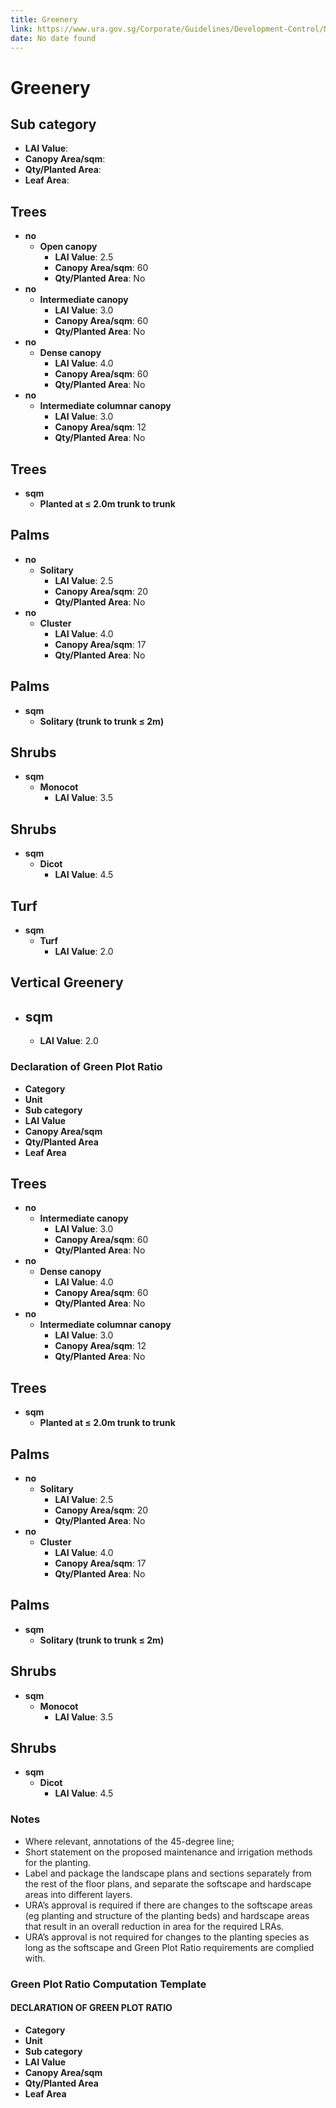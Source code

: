 ```yaml
---
title: Greenery
link: https://www.ura.gov.sg/Corporate/Guidelines/Development-Control/Non-Residential/Hotel/Greenery
date: No date found
---
```


# Greenery

## Sub category
- **LAI Value**: 
- **Canopy Area/sqm**: 
- **Qty/Planted Area**: 
- **Leaf Area**: 

## Trees
- **no**
  - **Open canopy**
    - **LAI Value**: 2.5
    - **Canopy Area/sqm**: 60
    - **Qty/Planted Area**: No
- **no**
  - **Intermediate canopy**
    - **LAI Value**: 3.0
    - **Canopy Area/sqm**: 60
    - **Qty/Planted Area**: No
- **no**
  - **Dense canopy**
    - **LAI Value**: 4.0
    - **Canopy Area/sqm**: 60
    - **Qty/Planted Area**: No
- **no**
  - **Intermediate columnar canopy**
    - **LAI Value**: 3.0
    - **Canopy Area/sqm**: 12
    - **Qty/Planted Area**: No

## Trees
- **sqm**
  - **Planted at ≤ 2.0m trunk to trunk**

## Palms
- **no**
  - **Solitary**
    - **LAI Value**: 2.5
    - **Canopy Area/sqm**: 20
    - **Qty/Planted Area**: No
- **no**
  - **Cluster**
    - **LAI Value**: 4.0
    - **Canopy Area/sqm**: 17
    - **Qty/Planted Area**: No

## Palms
- **sqm**
  - **Solitary (trunk to trunk ≤ 2m)**

## Shrubs
- **sqm**
  - **Monocot**
    - **LAI Value**: 3.5

## Shrubs
- **sqm**
  - **Dicot**
    - **LAI Value**: 4.5

## Turf
- **sqm**
  - **Turf**
    - **LAI Value**: 2.0

## Vertical Greenery
- **sqm**
  - 
    - **LAI Value**: 2.0

### Declaration of Green Plot Ratio

- **Category**
- **Unit**
- **Sub category**
- **LAI Value**
- **Canopy Area/sqm**
- **Qty/Planted Area**
- **Leaf Area**

## Trees
- **no**
  - **Intermediate canopy**
    - **LAI Value**: 3.0
    - **Canopy Area/sqm**: 60
    - **Qty/Planted Area**: No
- **no**
  - **Dense canopy**
    - **LAI Value**: 4.0
    - **Canopy Area/sqm**: 60
    - **Qty/Planted Area**: No
- **no**
  - **Intermediate columnar canopy**
    - **LAI Value**: 3.0
    - **Canopy Area/sqm**: 12
    - **Qty/Planted Area**: No

## Trees
- **sqm**
  - **Planted at ≤ 2.0m trunk to trunk**

## Palms
- **no**
  - **Solitary**
    - **LAI Value**: 2.5
    - **Canopy Area/sqm**: 20
    - **Qty/Planted Area**: No
- **no**
  - **Cluster**
    - **LAI Value**: 4.0
    - **Canopy Area/sqm**: 17
    - **Qty/Planted Area**: No

## Palms
- **sqm**
  - **Solitary (trunk to trunk ≤ 2m)**

## Shrubs
- **sqm**
  - **Monocot**
    - **LAI Value**: 3.5

## Shrubs
- **sqm**
  - **Dicot**
    - **LAI Value**: 4.5

### Notes
- Where relevant, annotations of the 45-degree line;
- Short statement on the proposed maintenance and irrigation methods for the planting.
- Label and package the landscape plans and sections separately from the rest of the floor plans, and separate the softscape and hardscape areas into different layers.
- URA’s approval is required if there are changes to the softscape areas (eg planting and structure of the planting beds) and hardscape areas that result in an overall reduction in area for the required LRAs.
- URA’s approval is not required for changes to the planting species as long as the softscape and Green Plot Ratio requirements are complied with.

### Green Plot Ratio Computation Template

#### DECLARATION OF GREEN PLOT RATIO
- **Category**
- **Unit**
- **Sub category**
- **LAI Value**
- **Canopy Area/sqm**
- **Qty/Planted Area**
- **Leaf Area**
